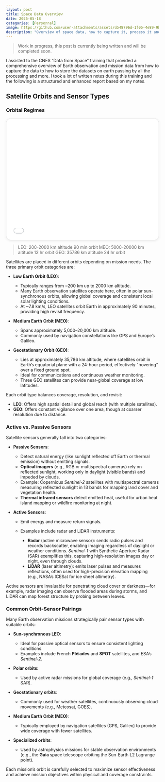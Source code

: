 ```yaml
---
layout: post
title: Space Data Overview
date: 2025-05-18
categories: [Personnal]
image: https://github.com/user-attachments/assets/d548796d-1f05-4e89-9b72-6fb4c76cdcb9
description: "Overview of space data, how to capture it, process it and value it."
---
```


> Work in progress, this post is currently being written and will be completed soon.

I assisted to the CNES “Data from Space” training that provided a comprehensive overview of Earth observation and mission data from how to capture the data to how to store the datasets on earth passing by all the processing and more. I took a lot of written notes during this training and the following is a structured and enhanced report based on my notes.

## Satellite Orbits and Sensor Types

### Orbital Regimes

<div style="overflow:hidden; border-radius: 16px; box-shadow: 0 2px 8px rgba(0,0,0,0.08); border: 1px solid #e0e0e0;">
    <embed src="{{ site.baseurl }}/simulations/orbits.html" width="100%" height="400px" style="border-radius:16px;"/>
</div>


>LEO: 200-2000 km altitude 90 min orbit
>MEO: 5000-20000 km altitude 12 hr orbit
>GEO: 35786 km altitude 24 hr orbit

Satellites are placed in different orbits depending on mission needs. The three primary orbit categories are:

* **Low Earth Orbit (LEO)**:

  * Typically ranges from \~200 km up to 2000 km altitude.
  * Many Earth observation satellites operate here, often in polar sun-synchronous orbits, allowing global coverage and consistent local solar lighting conditions.
  * At \~7.8 km/s, LEO satellites orbit Earth in approximately 90 minutes, providing high revisit frequency.

* **Medium Earth Orbit (MEO)**:

  * Spans approximately 5,000–20,000 km altitude.
  * Commonly used by navigation constellations like GPS and Europe’s Galileo.

* **Geostationary Orbit (GEO)**:

  * Lies at approximately 35,786 km altitude, where satellites orbit in Earth’s equatorial plane with a 24-hour period, effectively "hovering" over a fixed ground spot.
  * Ideal for communications and continuous weather monitoring.
  * Three GEO satellites can provide near-global coverage at low latitudes.

Each orbit type balances coverage, resolution, and revisit:

* **LEO**: Offers high spatial detail and global reach (with multiple satellites).
* **GEO**: Offers constant vigilance over one area, though at coarser resolution due to distance.

### Active vs. Passive Sensors

Satellite sensors generally fall into two categories:

* **Passive Sensors**:

  * Detect natural energy (like sunlight reflected off Earth or thermal emission) without emitting signals.
  * **Optical imagers** (e.g., RGB or multispectral cameras) rely on reflected sunlight, working only in daylight (visible bands) and impeded by clouds.
  * Example: Copernicus *Sentinel-2* satellites with multispectral cameras measuring reflected sunlight in 13 bands for mapping land cover and vegetation health.
  * **Thermal infrared sensors** detect emitted heat, useful for urban heat island mapping or wildfire monitoring at night.

* **Active Sensors**:

  * Emit energy and measure return signals.
  * Examples include radar and LiDAR instruments:

    * **Radar** (active microwave sensor): sends radio pulses and records backscatter, enabling imaging regardless of daylight or weather conditions. *Sentinel-1* with Synthetic Aperture Radar (SAR) exemplifies this, capturing high-resolution images day or night, even through clouds.
    * **LiDAR** (laser altimetry): emits laser pulses and measures reflections, often used for high-precision elevation mapping (e.g., NASA’s ICESat for ice sheet altimetry).

Active sensors are invaluable for penetrating cloud cover or darkness—for example, radar imaging can observe flooded areas during storms, and LiDAR can map forest structure by probing between leaves.

### Common Orbit-Sensor Pairings

Many Earth observation missions strategically pair sensor types with suitable orbits:

* **Sun-synchronous LEO**:

  * Ideal for passive optical sensors to ensure consistent lighting conditions.
  * Examples include French **Pléiades** and **SPOT** satellites, and ESA’s *Sentinel-2*.

* **Polar orbits**:

  * Used by active radar missions for global coverage (e.g., *Sentinel-1* SAR).

* **Geostationary orbits**:

  * Commonly used for weather satellites, continuously observing cloud movements (e.g., Meteosat, GOES).

* **Medium Earth Orbit (MEO)**:

  * Typically employed by navigation satellites (GPS, Galileo) to provide wide coverage with fewer satellites.

* **Specialized orbits**:

  * Used by astrophysics missions for stable observation environments (e.g., the **Gaia** space telescope orbiting the Sun-Earth L2 Lagrange point).

Each mission’s orbit is carefully selected to maximize sensor effectiveness and achieve mission objectives within physical and coverage constraints.


